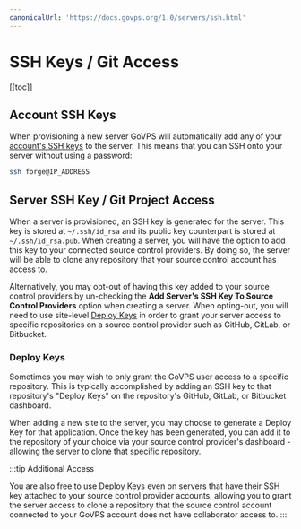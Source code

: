 ```yaml
---
canonicalUrl: 'https://docs.govps.org/1.0/servers/ssh.html'
---
```

# SSH Keys / Git Access

[[toc]]

## Account SSH Keys

When provisioning a new server GoVPS will automatically add any of your [account's SSH keys](/1.0/accounts/ssh.html) to the server. This means that you can SSH onto your server without using a password:

```bash
ssh forge@IP_ADDRESS
```

## Server SSH Key / Git Project Access

When a server is provisioned, an SSH key is generated for the server. This key is stored at `~/.ssh/id_rsa` and its public key counterpart is stored at `~/.ssh/id_rsa.pub`. When creating a server, you will have the option to add this key to your connected source control providers. By doing so, the server will be able to clone any repository that your source control account has access to.

Alternatively, you may opt-out of having this key added to your source control providers by un-checking the **Add Server's SSH Key To Source Control Providers** option when creating a server. When opting-out, you will need to use site-level [Deploy Keys](#deploy-keys) in order to grant your server access to specific repositories on a source control provider such as GitHub, GitLab, or Bitbucket.

### Deploy Keys

Sometimes you may wish to only grant the GoVPS user access to a specific repository. This is typically accomplished by adding an SSH key to that repository's "Deploy Keys" on the repository's GitHub, GitLab, or Bitbucket dashboard.

When adding a new site to the server, you may choose to generate a Deploy Key for that application. Once the key has been generated, you can add it to the repository of your choice via your source control provider's dashboard - allowing the server to clone that specific repository.

:::tip Additional Access

You are also free to use Deploy Keys even on servers that have their SSH key attached to your source control provider accounts, allowing you to grant the server access to clone a repository that the source control account connected to your GoVPS account does not have collaborator access to.
:::
